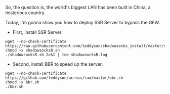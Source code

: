 So, the question is, the world's biggest LAN has been built in China, a misterious country.

Today, I'm gonna show you how to deploy SSR Server to bypass the GFW.

- First, install SSR Server.

```
wget --no-check-certificate https://raw.githubusercontent.com/teddysun/shadowsocks_install/master/shadowsocksR.sh
chmod +x shadowsocksR.sh
./shadowsocksR.sh 2>&1 | tee shadowsocksR.log
```

- Second, install BBR to speed up the server.

```
wget --no-check-certificate https://github.com/teddysun/across/raw/master/bbr.sh
chmod +x bbr.sh
./bbr.sh
```

